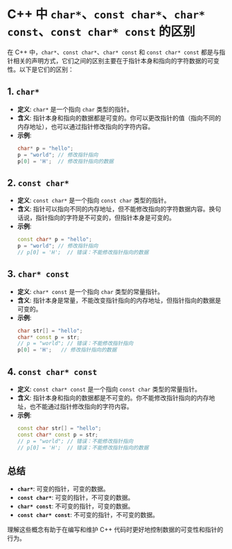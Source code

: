 
# C++ 中 `char*`、`const char*`、`char* const`、`const char* const` 的区别

在 C++ 中，`char*`、`const char*`、`char* const` 和 `const char* const` 都是与指针相关的声明方式，它们之间的区别主要在于指针本身和指向的字符数据的可变性。以下是它们的区别：

## 1. `char*`
- **定义**: `char*` 是一个指向 `char` 类型的指针。
- **含义**: 指针本身和指向的数据都是可变的。你可以更改指针的值（指向不同的内存地址），也可以通过指针修改指向的字符内容。
- **示例**:
  ```cpp
  char* p = "hello";
  p = "world"; // 修改指针指向
  p[0] = 'H';  // 修改指针指向的数据
  ```

## 2. `const char*`
- **定义**: `const char*` 是一个指向 `const char` 类型的指针。
- **含义**: 指针可以指向不同的内存地址，但不能修改指向的字符数据内容。换句话说，指针指向的字符是不可变的，但指针本身是可变的。
- **示例**:
  ```cpp
  const char* p = "hello";
  p = "world"; // 修改指针指向
  // p[0] = 'H';  // 错误：不能修改指针指向的数据
  ```

## 3. `char* const`
- **定义**: `char* const` 是一个指向 `char` 类型的常量指针。
- **含义**: 指针本身是常量，不能改变指针指向的内存地址，但指针指向的数据是可变的。
- **示例**:
  ```cpp
  char str[] = "hello";
  char* const p = str;
  // p = "world"; // 错误：不能修改指针指向
  p[0] = 'H';   // 修改指针指向的数据
  ```

## 4. `const char* const`
- **定义**: `const char* const` 是一个指向 `const char` 类型的常量指针。
- **含义**: 指针本身和指向的数据都是不可变的。你不能修改指针指向的内存地址，也不能通过指针修改指向的字符内容。
- **示例**:
  ```cpp
  const char str[] = "hello";
  const char* const p = str;
  // p = "world"; // 错误：不能修改指针指向
  // p[0] = 'H';  // 错误：不能修改指针指向的数据
  ```

## 总结
- **`char*`**: 可变的指针，可变的数据。
- **`const char*`**: 可变的指针，不可变的数据。
- **`char* const`**: 不可变的指针，可变的数据。
- **`const char* const`**: 不可变的指针，不可变的数据。

理解这些概念有助于在编写和维护 C++ 代码时更好地控制数据的可变性和指针的行为。
